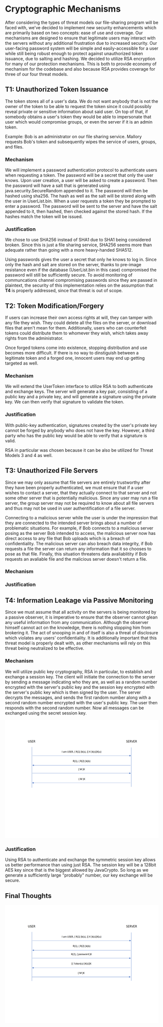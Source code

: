 # Cryptographic Mechanisms
After considering the types of threat models our file-sharing program will be faced with, we've decided to implement new security enhancements which are primarily based on two concepts: ease of use and coverage. Our mechanisms are designed to ensure that legitimate users may interact with the servers without any additional frustration due to increased security. Our user-facing password system will be simple and easily-accessible for a user while still being robust enough to protect against unauthorized token issuance, due to salting and hashing. We decided to utilize RSA encryption for many of our protection mechanisms. This is both to provide economy of mechanism for the codebase and also because RSA provides coverage for three of our four threat models. 


## T1: Unauthorized Token Issuance
The token stores all of a user's data. We do not want anybody that is not the owner of the token to be able to request the token since it could possibly reveal private or sensitive information about said user. On top of that, if somebody obtains a user's token they would be able to impersonate that user which would compromise groups, or even the server if it is an admin token.  

Example: Bob is an administrator on our file sharing service. Mallory requests Bob's token and subsequently wipes the service of users, groups, and files.  

### Mechanism
We will implement a password authentication protocol to authenticate users when requesting a token. The password will be a secret that only the user knows. Upon user creation, a user will be asked to create a password. Then the password will have a salt that is generated using java.security.SecureRandom appended to it. The password will then be hashed using sha256. The hash as well as the salt will be stored along with the user in UserList.bin. When a user requests a token they be prompted to enter a password. The password will be sent to the server and have the salt appended to it, then hashed, then checked against the stored hash. If the hashes match the token will be issued.   

### Justification  
We chose to use SHA256 instead of SHA1 due to SHA1 being considered broken. Since this is just a file sharing service, SHA256 seems more than adequate rather than going with a more heavy-handed SHA512. 

Using passwords gives the user a secret that only he knows to log in. Since only the hash and salt are stored on the server, thanks to pre-image resistance even if the database (UserList.bin in this case) compromised the password will still be sufficiently secure. To avoid monitoring of communcations channel compromising passwords since they are passed in plaintext, the security of this implementation relies on the assumption that **T4** is properly addressed, since that threat is out of scope. 


## T2: Token Modification/Forgery
If users can increase their own access rights at will, they can tamper with any file they wish. They could delete all the files on the server, or download files that aren't mean for them. Additionally, users who can counterfeit tokens could distribute them to whomever they wish, which takes away rights from the administrator. 

Once forged tokens come into existence, stopping distribution and use becomes more difficult. If there is no way to dinstiguish between a legitimate token and a forged one, innocent users may end up getting targeted as well.

### Mechanism
We will extend the UserToken interface to utilize RSA to both authenticate and exchange keys. The server will generate a key pair, consisting of a public key and a private key, and will generate a signature using the private key. We can then verify that signature to validate the token. 

### Justification
With public-key authentication, signatures created by the user's private key cannot be forged by anybody who does not have the key. However, a third party who has the public key would be able to verify that a signature is valid. 

RSA in particular was chosen because it can be also be utilized for Threat Models 3 and 4 as well. 

## T3: Unauthorized File Servers
Since we may only assume that file servers are entirely trustworthy after they have been properly authenticated, we must ensure that if a user wishes to contact a server, that they actually connect to that server and not some other server that is potentially malicious. Since any user may run a file server, the group server may not be required to know about all file servers and thus may not be used in user authentification of a file server. 

Connecting to a malicious server while the user is under the impression that they are connected to the intended server brings about a number of problematic situations. For example, if Bob connects to a malicious server posing as the server Bob intended to access, the malicious server now has direct access to any file that Bob uploads which is a breach of confidentiality. The malicious server can also breach data integrity, if Bob requests a file the server can return any information that it so chooses to pose as that file. Finally, this situation threatens data avaliablitity if Bob requests an avaliable file and the malicious server doesn't return a file.

### Mechanism


### Justification

## T4: Information Leakage via Passive Monitoring
Since we must assume that all activity on the servers is being monitored by a passive observer, it is imperative to ensure that the observer cannot glean any useful information from any communication. Although the observer himself cannot act on the knowledge, there is nothing stopping him from brokering it. The act of snooping in and of itself is also a threat of disclosure which violates any users' confidentiality. It is additionally important that this threat model is properly dealt with, as other mechanisms will rely on this threat being neutralized to be effective.

### Mechanism
We will utilize public key cryptography, RSA in particular, to establish and exchange a session key. The client will initiate the connection to the server by sending a message indicating who they are, as well as a random number encrypted with the server's public key and the session key encrypted with the server's public key which is then signed by the user. The server decrypts the messages, and sends the first random number along with a second random number encrypted with the user's public key. The user then responds with the second random number. Now all messages can be exchanged using the secret session key. 

![alt text](T4.png)

### Justification
Using RSA to authenticate and exchange the symmetric session key allows us better performance than using just RSA. The session key will be a 128bit AES key since that is the biggest allowed by JavaCrypto. So long as we generate a sufficiently large "probably" number, our key exchange will be secure.

## Final Thoughts

![alt text](Example_exchange.png)
